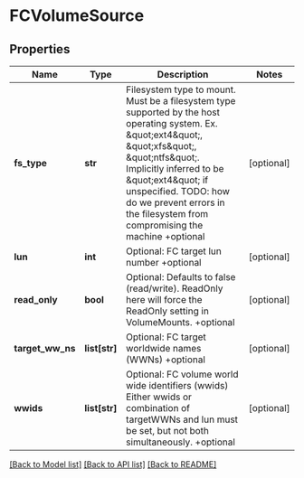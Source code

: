 # FCVolumeSource

## Properties
Name | Type | Description | Notes
------------ | ------------- | ------------- | -------------
**fs_type** | **str** | Filesystem type to mount. Must be a filesystem type supported by the host operating system. Ex. \&quot;ext4\&quot;, \&quot;xfs\&quot;, \&quot;ntfs\&quot;. Implicitly inferred to be \&quot;ext4\&quot; if unspecified. TODO: how do we prevent errors in the filesystem from compromising the machine +optional | [optional] 
**lun** | **int** | Optional: FC target lun number +optional | [optional] 
**read_only** | **bool** | Optional: Defaults to false (read/write). ReadOnly here will force the ReadOnly setting in VolumeMounts. +optional | [optional] 
**target_ww_ns** | **list[str]** | Optional: FC target worldwide names (WWNs) +optional | [optional] 
**wwids** | **list[str]** | Optional: FC volume world wide identifiers (wwids) Either wwids or combination of targetWWNs and lun must be set, but not both simultaneously. +optional | [optional] 

[[Back to Model list]](../README.md#documentation-for-models) [[Back to API list]](../README.md#documentation-for-api-endpoints) [[Back to README]](../README.md)


